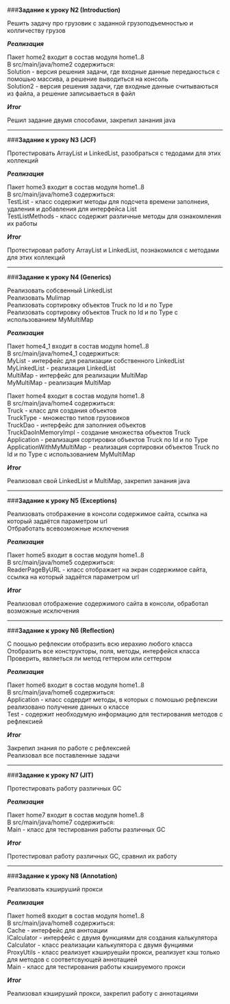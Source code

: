 ###**Задание к уроку N2 (Introduction)**

Решить задачу про грузовик с заданной грузоподъемностью и колличеству грузов  

***Реализация***

Пакет home2 входит в состав модуля home1..8  
В src/main/java/home2 содержиться:  
Solution - версия решения задачи, где входные данные передаюсться с помошью массива, а решение выводиться на консоль  
Solution2 - версия решения задачи, где входные данные считываються из файла, а решение записываеться в файл  

***Итог***

Решил задание двумя способами, закрепил занания java  

---------------------------------------------------------------------------------------------------

###**Задание к уроку N3 (JCF)**

Протестировать ArrayList и LinkedList, разобраться с тедодами для этих коллекций  

***Реализация***

Пакет home3 входит в состав модуля home1..8  
В src/main/java/home3 содержиться:  
TestList - класс содержит методы для подсчета времени заполнеия, удаления и добавления для интерфейса List  
TestListMethods - класс содержит различные методы для ознакомления их работы  

***Итог***

Протестировал работу ArrayList и LinkedList, познакомился с методами для этих коллекций  

---------------------------------------------------------------------------------------------------

###**Задание к уроку N4 (Generics)**

Реализовать собсвенный LinkedList  
Реализовать Mulimap  
Реализовать сортировку объектов Truck по Id и по Type  
Реализовать сортировку объектов Truck по Id и по Type с использованием MyMultiMap  

***Реализация***

Пакет home4_1 входит в состав модуля home1..8  
В src/main/java/home4_1 содержиться:  
MyList - интерфейс для реализации собственного LinkedList  
MyLinkedList - реализация LinkedList  
MultiMap - интерфейс для реализации MultiMap  
MyMultiMap - реализация MultiMap  

Пакет home4 входит в состав модуля home1..8  
В src/main/java/home4 содержиться:  
Truck - класс для создания объектов   
TruckType - множество типов грузовиков  
TruckDao - интерфейс для заполниея объектов  
TruckDaoInMemoryImpl - создание множества объектов Truck  
Application - реализация сортировки объектов Truck по Id и по Type  
ApplicationWithMyMultiMap - реализация сортировки объектов Truck по Id и по Type с использованием MyMultiMap  


***Итог***

Реализовал свой LinkedList и MultiMap, закрепил занания java  

---------------------------------------------------------------------------------------------------

###**Задание к уроку N5 (Exceptions)**

Реализовать отображение в консоли содержимое сайта, ссылка на который задаётся параметром url  
Отбработать всевозможные исключения  

***Реализация***

Пакет home5 входит в состав модуля home1..8  
В src/main/java/home5 содержиться:  
ReaderPageByURL - класс отображает на экран содержимое сайта, ссылка на который задаётся параметром url  

***Итог***

Реализовал отображение содержимого сайта в консоли, обработал возможные исключения  

---------------------------------------------------------------------------------------------------

###**Задание к уроку N6 (Reflection)**

С поошью рефлексии отобразить всю иерахию любого класса  
Отобразить все конструкторы, поля, методы, интерфейся класса  
Проверить, являеться ли метод геттером или сеттером  

***Реализация***

Пакет home6 входит в состав модуля home1..8  
В src/main/java/home6 содержиться:  
Application - класс содердит методы, в которых с помошью рефлексии реализовано получение данных о классе  
Test - содержит необходумую информацию для тестирования методов с рефлексией  

***Итог***

Закрепил знания по работе с рефлексией  
Реализовал все поставленные задачи  

---------------------------------------------------------------------------------------------------

###**Задание к уроку N7 (JIT)**

Протестировать работу различных GC  

***Реализация***

Пакет home7 входит в состав модуля home1..8  
В src/main/java/home7 содержиться:  
Main - класс для тестирования работы различных GC  

***Итог***

Протестировал работу различных GC, сравнил их работу  

---------------------------------------------------------------------------------------------------

###**Задание к уроку N8 (Annotation)**

Реализовать кэшируший прокси  

***Реализация***

Пакет home8 входит в состав модуля home1..8  
В src/main/java/home8 содержиться:  
Cache - интерфейс для аннтоации  
ICalculator - интерфейс с двумя функциями для создания калькулятора  
Calculator - класс реализации калькулятора с двумя фунциями  
ProxyUtils - класс реализует кэшируешйи прокси, реализует кэш только для методов с соответсвующей аннотацией  
Main - класс для тестирования работы кэшируемого прокси  

***Итог***

Реализовал кэшируший прокси, закрепил работу с аннотациями  





